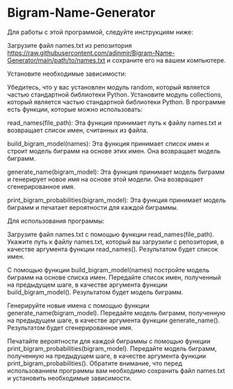 # Bigram-Name-Generator
Для работы с этой программой, следуйте инструкциям ниже:

Загрузите файл names.txt из репозитория https://raw.githubusercontent.com/adinmir/Bigram-Name-Generator/main/path/to/names.txt и сохраните его на вашем компьютере.

Установите необходимые зависимости:

Убедитесь, что у вас установлен модуль random, который является частью стандартной библиотеки Python.
Установите модуль collections, который является частью стандартной библиотеки Python.
В программе есть функции, которые можно использовать:

read_names(file_path): Эта функция принимает путь к файлу names.txt и возвращает список имен, считанных из файла.

build_bigram_model(names): Эта функция принимает список имен и строит модель биграмм на основе этих имен. Она возвращает модель биграмм.

generate_name(bigram_model): Эта функция принимает модель биграмм и генерирует новое имя на основе этой модели. Она возвращает сгенерированное имя.

print_bigram_probabilities(bigram_model): Эта функция принимает модель биграмм и печатает вероятности для каждой биграммы.

Для использования программы:

Загрузите файл names.txt с помощью функции read_names(file_path). Укажите путь к файлу names.txt, который вы загрузили с репозитория, в качестве аргумента функции read_names(). Результатом будет список имен.

С помощью функции build_bigram_model(names) постройте модель биграмм на основе списка имен. Передайте список имен, полученный на предыдущем шаге, в качестве аргумента функции build_bigram_model(). Результатом будет модель биграмм.

Генерируйте новые имена с помощью функции generate_name(bigram_model). Передайте модель биграмм, полученную на предыдущем шаге, в качестве аргумента функции generate_name(). Результатом будет сгенерированное имя.

Печатайте вероятности для каждой биграммы с помощью функции print_bigram_probabilities(bigram_model). Передайте модель биграмм, полученную на предыдущем шаге, в качестве аргумента функции print_bigram_probabilities().
Обратите внимание, что перед использованием программы вам необходимо сохранить файл names.txt и установить необходимые зависимости.
